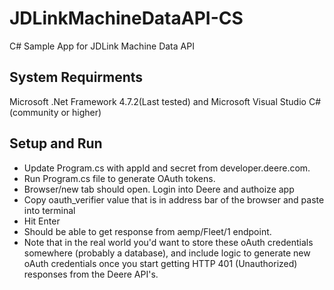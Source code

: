 # JDLinkMachineDataAPI-CS
C# Sample App for JDLink Machine Data API

## System Requirments
Microsoft .Net Framework 4.7.2(Last tested) and Microsoft Visual Studio C# (community or higher)

## Setup and Run
<ul>
  <li>Update Program.cs with appId and secret from developer.deere.com.</li>
  <li>Run Program.cs file to generate OAuth tokens.</li> 
  <li>Browser/new tab should open. Login into Deere and authoize app</li> 
  <li>Copy oauth_verifier value that is in address bar of the browser and paste into terminal</li>
  <li>Hit Enter</li>
  <li>Should be able to get response from aemp/Fleet/1 endpoint. </li>
  <li>Note that in the real world you'd want to store these oAuth credentials somewhere (probably a database), and include logic to generate new oAuth credentials once you start getting HTTP 401 (Unauthorized) responses from the Deere API's.</li>
</ul>

